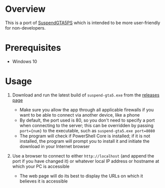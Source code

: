 # Overview
This is a port of [SuspendGTA5PS](https://github.com/mikeboharsik/SuspendGTA5PS) which is intended to be more user-friendly for non-developers.

# Prerequisites
  * Windows 10

# Usage
1. Download and run the latest build of `suspend-gta5.exe` from the [releases page](https://github.com/mikeboharsik/suspend-gta5/releases)
    * Make sure you allow the app through all applicable firewalls if you want to be able to connect via another device, like a phone
    * By default, the port used is 80, so you don't need to specify a port when connecting to the server; this can be overridden by passing `port={num}` to the executable, such as `suspend-gta5.exe port=8080`
    * The program will check if PowerShell Core is installed; if it is not installed, the program will prompt you to install it and initiate the download in your Internet browser

2. Use a browser to connect to either `http://localhost` (and append the port if you have changed it) or whatever local IP address or hostname at which your PC is accessible
    * The web page will do its best to display the URLs on which it believes it is accessible